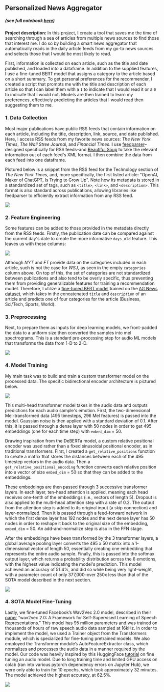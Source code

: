 ## Personalized News Aggregator
##### (see full notebook [here](/docs/news_agg.html))  
  
  
**Project description:** In this project, I create a tool that saves me the time of searching through a sea of articles from multiple news sources to find those that interest me. I do so by building a smart news aggregator that automatically reads in the daily article feeds from my go-to news sources and selects those that I would be most likely to read.

First, information is collected on each article, such as the title and date published, and loaded into a dataframe. In addition to the supplied features, I use a fine-tuned BERT model that assigns a category to the article based on a short summary. To get personal preferences for the recommender, I created a script that prompts me with the title and description of each article so that I can label them with a `1` to indicate that I would read it or a `0` to indicate that I would not. Models are then trained to learn my preferences, effectively predicting the articles that I would read then suggesting them to me.

### 1. Data Collection

Most major publications have public RSS feeds that contain information on each article, including the title, description, link, source, and date published. Here, I access RSS feeds from my favorite news sources: *The New York Times*, *The Wall Stree Journal*, and *Financial Times*. I use [feedparser](https://feedparser.readthedocs.io/en/latest/)–designed specifically for RSS feeds–and [Beautiful Soup](https://beautiful-soup-4.readthedocs.io/en/latest/) to take the relevant information out of each feed's XML format. I then combine the data from each feed into one dataframe.  

Pictured below is a snippet from the RSS feed for the Technology section of *The New York Times*, and, more specifically, the first listed article: "OpenAI, Maker of ChatGPT, Is Trying to Grow Up". Note how its metadata is stored in a standardized set of tags, such as `<title>`, `<link>`, and `<description>`. This format is also standard across publications, allowing libraries like feedparser to efficiently extract information from any RSS feed.

<img src="images/nyt_rss.png" style="display: block; margin: 0 auto;"/>

### 2. Feature Engineering

Some features can be added to those provided in the metadata directly from the RSS feeds. Firstly, the publication date can be compared against the current day's date to create the more informative `days_old` feature. This leaves us with these columns: 

<img src="images/sample_df.png" style="display: block; margin: 0 auto;"/>

Although *NYT* and *FT* provide data on the categories included in each article, such is not the case for *WSJ*, as seen in the empty `categories` column above. On top of this, the set of categories are not standardized between publications and also tend to be overly specific, thus preventing them from providing generalizable features for training a recommendation model. Therefore, I utilize a [fine-tuned BERT model](https://huggingface.co/fabriceyhc/bert-base-uncased-ag_news) trained on the [AG News dataset](https://huggingface.co/datasets/fancyzhx/ag_news), which takes in the concatenated `title` and `description` of an article and predicts one of four categories for the article (Business, Sci/Tech, Sports, World).
  
  
### 3. Preprocessing

Next, to prepare them as inputs for deep learning models, we front-padded the data to a uniform size then converted the samples into mel spectrograms. This is a standard pre-processing step for audio ML models that transforms the data from 1-D to 2-D.  

<img src="images/mel_graph.png" style="display: block; margin: 0 auto;"/>
  
  
### 4. Model Training

My main task was to build and train a custom transformer model on the processed data. The specific bidirectional encoder architecture is pictured below.

<img src="images/transformer.png" style="display: block; margin: 0 auto;"/>

This multi-head transformer model takes in the audio data and outputs predictions for each audio sample's emotion. First, the two-dimensional Mel-transformed data (495 timesteps, 296 Mel features) is passed into the model. Gaussian noise is then applied with a standard deviation of 0.1. After this, it is passed through a dense layer with 50 nodes in order to get 495 embeddings (one for each time step) with `embed_dim` = 50.  
  
Drawing inspiration from the DeBERTa model, a custom relative positional encoder was used rather than a fixed sinusoidal positional encoder, as in traditional transformers. First, I created a `get_relative_positions` function to create a matrix that stores the distances between each of the 495 timestep vectors in the audio data. Then a `get_relative_positional_encoding` function converts each relative position into a vector of size `embed_dim` = 50 so that they can be added to the embeddings.
  
These embeddings are then passed through 3 successive transformer layers. In each layer, ten-head attention is applied, meaning each head receives one-tenth of the embeddings (i.e., vectors of length 5). Dropout is also applied to the multi-head attention step with a rate of 0.2. The output from the attention step is added to its original input (a skip connection) and layer-normalized. Then it is passed through a feed-forward network in which the first dense layer has 192 nodes and the next dense layer has 50 nodes in order to reshape it back to the original size of the embedding, `embed_dim` = 50. An add-and-normalize step is also in the FFN stage.  
  
After the embeddings have been transformed by the 3 transformer layers, a global average pooling layer converts the 495 x 50 matrix into a 1-dimensional vector of length 50, essentially creating one embedding that represents the entire audio sample. Finally, this is passed into the softmax output layer, which returns a probability distribution across the 8 emotions, with the highest value indicating the model's prediction. This model achieved an accuracy of 51.4%, and did so while being very light-weight, with a parameter count of only 377,000–over 250x less than that of the SOTA model described in the next section.

<img src="images/transformer_confusion.png" style="display: block; margin: 0 auto;"/>  

  
### 4. SOTA Model Fine-Tuning
Lastly, we fine-tuned Facebook’s Wav2Vec 2.0 model, described in their [paper](https://arxiv.org/abs/2006.11477) “wav2vec 2.0: A Framework for Self-Supervised Learning of Speech Representations.” This model has 95 million parameters and was trained on thousands of hours of raw speech audio data sampled at 16kHz. In order to implement the model, we used a Trainer object from the Transformers module, which is specialized for fine-tuning pretrained models. We also employed the Transformer module’s AutoFeatureExtractor class, which normalizes and processes the audio data in a manner required by the model. Our code was heavily inspired by this HuggingFace [tutorial](https://huggingface.co/docs/transformers/en/tasks/audio_classification) on fine tuning an audio model. Due to long training time and limited GPU access on colab (ran into various  pytorch dependency errors on Jupyter Hub), we were only able to train for 10 epochs, which took approximately 32 minutes. The model achieved the highest accuracy, at 62.5%.

<img src="images/wav2vec2_confusion.png" style="display: block; margin: 0 auto;"/>  


